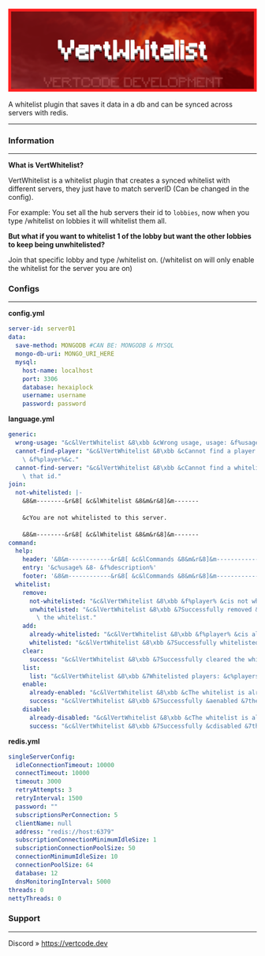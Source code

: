 ![VertWhitelist](./img/VertWhitelist.png)

A whitelist plugin that saves it data in a db and can be synced across servers with redis.

---

### Information

---

**What is VertWhitelist?**

VertWhitelist is a whitelist plugin that creates a synced whitelist with different servers, they just have to match
serverID (Can be changed in the config).

For example:
You set all the hub servers their id to `lobbies`, now when you type /whitelist on lobbies it will whitelist them all.

**But what if you want to whitelist 1 of the lobby but want the other lobbies to keep being unwhitelisted?**

Join that specific lobby and type /whitelist on.
(/whitelist on will only enable the whitelist for the server you are on)

### Configs

---

**config.yml**

```yaml
server-id: server01
data:
  save-method: MONGODB #CAN BE: MONGODB & MYSQL
  mongo-db-uri: MONGO_URI_HERE
  mysql:
    host-name: localhost
    port: 3306
    database: hexaiplock
    username: username
    password: password

```

**language.yml**

```yaml
generic:
  wrong-usage: "&c&lVertWhitelist &8\xbb &cWrong usage, usage: &f%usage%"
  cannot-find-player: "&c&lVertWhitelist &8\xbb &cCannot find a player with the name\
    \ &f%player%&c."
  cannot-find-server: "&c&lVertWhitelist &8\xbb &cCannot find a whitelist server with\
    \ that id."
join:
  not-whitelisted: |-
    &8&m--------&r&8[ &c&lWhitelist &8&m&r&8]&m-------

    &cYou are not whitelisted to this server.

    &8&m--------&r&8[ &c&lWhitelist &8&m&r&8]&m-------
command:
  help:
    header: '&8&m------------&r&8[ &c&lCommands &8&m&r&8]&m------------'
    entry: '&c%usage% &8- &f%description%'
    footer: '&8&m------------&r&8[ &c&lCommands &8&m&r&8]&m------------'
  whitelist:
    remove:
      not-whitelisted: "&c&lVertWhitelist &8\xbb &f%player% &cis not whitelisted."
      unwhitelisted: "&c&lVertWhitelist &8\xbb &7Successfully removed &c%player% &7from\
        \ the whitelist."
    add:
      already-whitelisted: "&c&lVertWhitelist &8\xbb &f%player% &cis already whitelisted."
      whitelisted: "&c&lVertWhitelist &8\xbb &7Successfully whitelisted &c%player%&7."
    clear:
      success: "&c&lVertWhitelist &8\xbb &7Successfully cleared the whitelist."
    list:
      list: "&c&lVertWhitelist &8\xbb &7Whitelisted players: &c%players%"
    enable:
      already-enabled: "&c&lVertWhitelist &8\xbb &cThe whitelist is already enabled."
      success: "&c&lVertWhitelist &8\xbb &7Successfully &aenabled &7the whitelist."
    disable:
      already-disabled: "&c&lVertWhitelist &8\xbb &cThe whitelist is already disabled."
      success: "&c&lVertWhitelist &8\xbb &7Successfully &cdisabled &7the whitelist."
```

**redis.yml**

```yaml
singleServerConfig:
  idleConnectionTimeout: 10000
  connectTimeout: 10000
  timeout: 3000
  retryAttempts: 3
  retryInterval: 1500
  password: ""
  subscriptionsPerConnection: 5
  clientName: null
  address: "redis://host:6379"
  subscriptionConnectionMinimumIdleSize: 1
  subscriptionConnectionPoolSize: 50
  connectionMinimumIdleSize: 10
  connectionPoolSize: 64
  database: 12
  dnsMonitoringInterval: 5000
threads: 0
nettyThreads: 0
```

### Support

---

Discord » https://vertcode.dev
